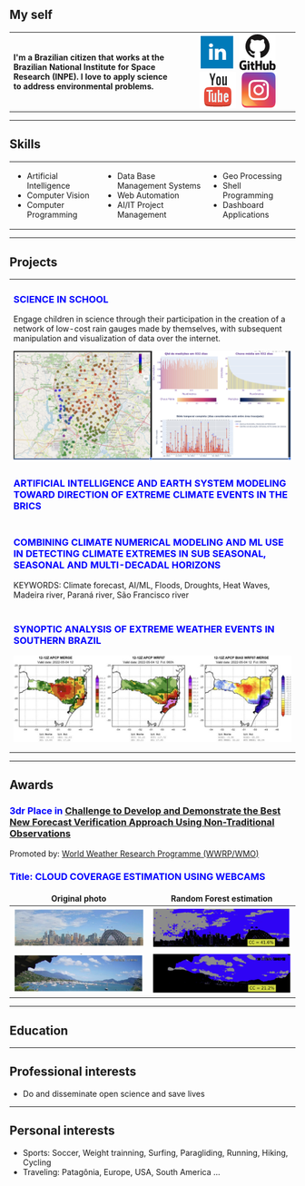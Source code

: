 <!-- BEGIN OF COMMENTS
https://www.markdownguide.org/
https://www.markdownguide.org/cheat-sheet
https://icons-for-free.com/
This is a landing page
END OF COMMENTS -->

<style>
td, th, tr {
   border: none!important;
}
</style>

## My self
<table>
   <tr>
      <td width="60%">
         <h4>I'm a Brazilian citizen that works at the Brazilian National Institute for Space Research (INPE). 
         I love to apply science to address environmental problems.</h4>
      </td>
      <td align="center">
         <a href="https://www.linkedin.com/in/jrmgarcia/" target="_blank"><img src="assets/img/linkedin_64.png" /></a>&nbsp;
         <a href="https://github.com/Garcia-INPE" target="_blank"><img src="assets/img/github_64.png" /></a>&nbsp;
         <a href="https://www.youtube.com/@Garcia_AI_Dev" target="_blank"><img src="assets/img/youtube_64.png" /></a>&nbsp;
         <a href="https://www.instagram.com/garcia_ai_dev" target="_blank"><img src="assets/img/instagram_64.png" /></a>
         <!-- | <img src="assets/img/JRMGarcia.jpeg" alt="JRMG_Headshot" width="200" align="right" /> -->
      </td>
   </tr>
</table>

---
## Skills 

<table>
   <tr>
      <td><ul><li>Artificial Intelligence</li><li>Computer Vision</li><li>Computer Programming</li></ul></td>
      <td><ul><li>Data Base Management Systems</li><li>Web Automation</li><li>AI/IT Project Management</li></ul></td>
      <td><ul><li>Geo Processing</li><li>Shell Programming</li><li>Dashboard Applications</li></ul></td>
   </tr>
</table>
  
---
## Projects

<table>
   <tr><td>
      <h3 style="color:blue"><b>SCIENCE IN SCHOOL</b></h3>
      <p>Engage children in science through their participation in the creation of a network of low-cost rain gauges made by themselves, with subsequent manipulation and visualization of data over the internet.</p>
      <img src="assets/img/ScienceInSchool.jpg" /> 
   </td></tr>

   <tr><td>
      <h3 style="color:blue"><b>ARTIFICIAL INTELLIGENCE AND EARTH SYSTEM MODELING TOWARD DIRECTION OF EXTREME CLIMATE EVENTS IN THE BRICS</b></h3>
   </td></tr>

   <tr><td>
      <h3 style="color:blue"><b>COMBINING CLIMATE NUMERICAL MODELING AND ML USE IN DETECTING CLIMATE EXTREMES IN SUB SEASONAL, SEASONAL AND MULTI-DECADAL HORIZONS</b></h3>
      <p>KEYWORDS: Climate forecast, AI/ML, Floods, Droughts, Heat Waves, Madeira river, Paraná river, São Francisco river</p>
   </td></tr>

   <tr><td>
      <h3 style="color:blue"><b>SYNOPTIC ANALYSIS OF EXTREME WEATHER EVENTS IN SOUTHERN BRAZIL</b></h3>
      <p><img src="assets/img/Aval_ProjGustEscobar.jpg" align="center"/></p>
   </td></tr>
</table>
   
---
## Awards
**<h3 style="color:blue">3dr Place in [Challenge to Develop and Demonstrate the Best New Forecast Verification Approach Using Non-Traditional Observations](https://community.wmo.int/en/wgfvrhiweatherwinners-2nd-international-verification-challenge-best-new-verification-metric-making-use-non-traditional-observations)</h3>**
Promoted by: [World Weather Research Programme (WWRP/WMO)](https://community.wmo.int/en/activity-areas/wwrp)

**<h3 style="color:blue">Title**: CLOUD COVERAGE ESTIMATION USING WEBCAMS</h3>

| Original photo | Random Forest estimation |
|:-:|:-:|
| <img src="assets/img/NonConv-Sidney-Photo.jpg" /> | <img src="assets/img/NonConv-Sidney-RF.jpg" /> |
| <img src="assets/img/NonConv-Ilhabela-Photo.jpg" /> | <img src="assets/img/NonConv-Ilhabela-RF.jpg" /> |
---
## Education
---
## Professional interests
* Do and disseminate open science and save lives
---
## Personal interests
* Sports: Soccer, Weight trainning, Surfing, Paragliding, Running, Hiking, Cycling
* Traveling: Patagônia, Europe, USA, South America ...
  

